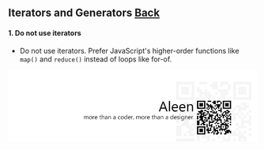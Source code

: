 ## Iterators and Generators [**Back**](./../README.md)

#### 1. Do not use iterators

- Do not use iterators. Prefer JavaScript's higher-order functions like `map()` and `reduce()` instead of loops like for-of.

<a href="http://aleen42.github.io/" target="_blank" ><img src="./../pic/tail.gif"></a>